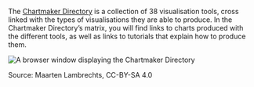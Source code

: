 The [Chartmaker Directory](https://chartmaker.visualisingdata.com/) is a collection of 38 visualisation tools, cross linked with the types of visualisations they are able to produce. In the Chartmaker Directory’s matrix, you will find links to charts produced with the different tools, as well as links to tutorials that explain how to produce them.

![A browser window displaying the Chartmaker Directory](Data%20visualisation%20design%20in%20practice%202%20tools%20208f06b06b0f4b21ad8ecf3047f02ce0/chartmaker_directory.png)

Source: Maarten Lambrechts, CC-BY-SA 4.0